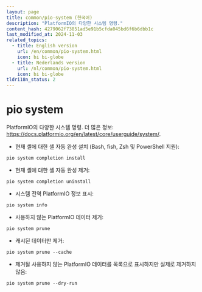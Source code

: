 ```yaml
---
layout: page
title: common/pio-system (한국어)
description: "PlatformIO의 다양한 시스템 명령."
content_hash: 4279062f73851ad5e91b5cfda045bd6f6b6dbb1c
last_modified_at: 2024-11-03
related_topics:
  - title: English version
    url: /en/common/pio-system.html
    icon: bi bi-globe
  - title: Nederlands version
    url: /nl/common/pio-system.html
    icon: bi bi-globe
tldri18n_status: 2
---
```

# pio system

PlatformIO의 다양한 시스템 명령.
더 많은 정보: <https://docs.platformio.org/en/latest/core/userguide/system/>.

- 현재 셸에 대한 셸 자동 완성 설치 (Bash, fish, Zsh 및 PowerShell 지원):

`pio system completion install`

- 현재 셸에 대한 셸 자동 완성 제거:

`pio system completion uninstall`

- 시스템 전역 PlatformIO 정보 표시:

`pio system info`

- 사용하지 않는 PlatformIO 데이터 제거:

`pio system prune`

- 캐시된 데이터만 제거:

`pio system prune --cache`

- 제거될 사용하지 않는 PlatformIO 데이터를 목록으로 표시하지만 실제로 제거하지 않음:

`pio system prune --dry-run`
